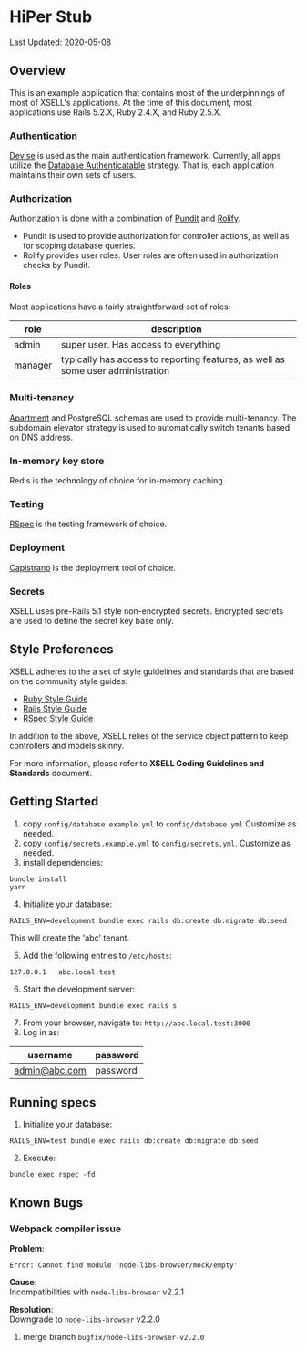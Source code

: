 # HiPer Stub
Last Updated: 2020-05-08

## Overview
This is an example application that contains most of the underpinnings of most of XSELL's applications.  At the time of this document, most applications use Rails 5.2.X, Ruby 2.4.X, and Ruby 2.5.X.

### Authentication
[Devise](https://github.com/heartcombo/devise) is used as the main authentication framework.  Currently, all apps utilize the [Database Authenticatable](http://www.rubydoc.info/github/heartcombo/devise/master/Devise/Models/DatabaseAuthenticatable) strategy.  That is, each application maintains their own sets of users.

### Authorization
Authorization is done with a combination of [Pundit](https://github.com/varvet/pundit) and [Rolify](https://github.com/RolifyCommunity/rolify).
- Pundit is used to provide authorization for controller actions, as well as for scoping database queries.
- Rolify provides user roles.  User roles are often used in authorization checks by Pundit.

#### Roles
Most applications have a fairly straightforward set of roles:

role | description
---- | -----------
admin | super user.  Has access to everything
manager | typically has access to reporting features, as well as some user administration

### Multi-tenancy
[Apartment](https://github.com/influitive/apartment) and PostgreSQL schemas are used to provide multi-tenancy.  The subdomain elevator strategy is used to automatically switch tenants based on DNS address.

### In-memory key store
Redis is the technology of choice for in-memory caching.

### Testing
[RSpec](https://github.com/rspec/rspec-rails) is the testing framework of choice.

### Deployment
[Capistrano](https://capistranorb.com/) is the deployment tool of choice.

### Secrets
XSELL uses pre-Rails 5.1 style non-encrypted secrets.  Encrypted secrets are used to define the secret key base only.

## Style Preferences
XSELL adheres to the a set of style guidelines and standards that are based on the community style guides:
- [Ruby Style Guide](https://github.com/rubocop-hq/ruby-style-guide)
- [Rails Style Guide](https://github.com/rubocop-hq/rails-style-guide)
- [RSpec Style Guide](https://github.com/rubocop-hq/rspec-style-guide)

In addition to the above, XSELL relies of the service object pattern to keep controllers and models skinny.

For more information, please refer to **XSELL Coding Guidelines and Standards** document.

## Getting Started
1. copy `config/database.example.yml` to `config/database.yml` Customize as needed.
2. copy `config/secrets.example.yml` to `config/secrets.yml`.  Customize as needed.
3. install dependencies:
```
bundle install
yarn
```
4. Initialize your database:
```
RAILS_ENV=development bundle exec rails db:create db:migrate db:seed
```
This will create the 'abc' tenant.

5. Add the following entries to `/etc/hosts`:
```
127.0.0.1   abc.local.test
```
6. Start the development server:
```
RAILS_ENV=development bundle exec rails s
```
7. From your browser, navigate to: `http://abc.local.test:3000`
8. Log in as:

username | password
-------- | --------
admin@abc.com | password

## Running specs
1. Initialize your database:
```
RAILS_ENV=test bundle exec rails db:create db:migrate db:seed
```
2. Execute:
```
bundle exec rspec -fd
```

## Known Bugs
### Webpack compiler issue
**Problem**:
```
Error: Cannot find module 'node-libs-browser/mock/empty'
```

**Cause**:<br/>
Incompatibilities with `node-libs-browser` v2.2.1

**Resolution**:<br/>
Downgrade to `node-libs-browser` v2.2.0<br/>
1. merge branch `bugfix/node-libs-browser-v2.2.0`

